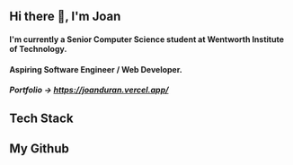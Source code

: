 ## Hi there 👋, I'm Joan 

#### I'm currently a Senior Computer Science student at Wentworth Institute of Technology. 
#### Aspiring Software Engineer / Web Developer.

##### Portfolio -> https://joanduran.vercel.app/

## Tech Stack 

## My Github
<!--
**JoanDuran12/JoanDuran12** is a ✨ _special_ ✨ repository because its `README.md` (this file) appears on your GitHub profile.

Here are some ideas to get you started:

- 🔭 I’m currently working on ...
- 🌱 I’m currently learning ...
- 👯 I’m looking to collaborate on ...
- 🤔 I’m looking for help with ...
- 💬 Ask me about ...
- 📫 How to reach me: ...
- 😄 Pronouns: ...
- ⚡ Fun fact: ...
-->  
